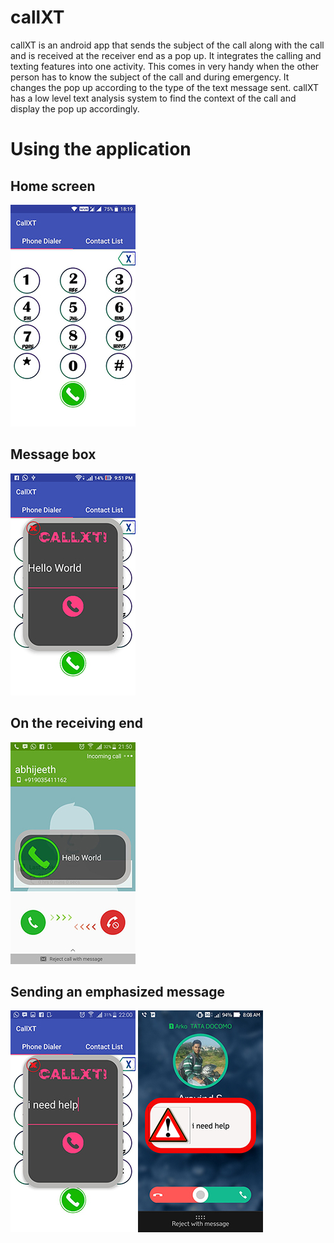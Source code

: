 # callXT

callXT is an android app that sends the subject of the call along with the call and is received at the receiver end as a pop up. It integrates the calling and texting features into one activity. This comes in very handy when the other person has to know the subject of the call and during emergency. It changes the pop up according to the type of the text message sent. callXT has a low level text analysis system to find the context of the call and display the pop up accordingly.

# Using the application

## Home screen

![](screenshots/screenshot4.jpg)

## Message box

![](screenshots/screenshot3.jpeg)

## On the receiving end

![](screenshots/screenshot2.jpeg)

## Sending an emphasized message

![](screenshots/screenshot5.jpeg)
![](screenshots/screenshot1.jpg)
